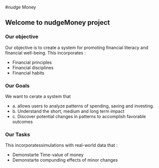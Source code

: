 #_nudge_ Money
## Welcome to nudgeMoney project


### Our objective

Our objective is to create a system for promoting financial literacy and financial well-being. 
This incorporates :
- Financial principles  
- Financial disciplines
- Financial habits

### Our Goals

We want to cerate a system that 
 - a. allows users to analyze patterns of spending, saving and investing. 
 - b. Understand the short, medium and long term impact
 - c. Discover potential changes in patterns to accomplish favorable outcomes

### Our Tasks
This incorporatessimulations with real-world data that  :
 - Demonstarte Time-value of money
 - Demonstarte compunding effects of minor changes

